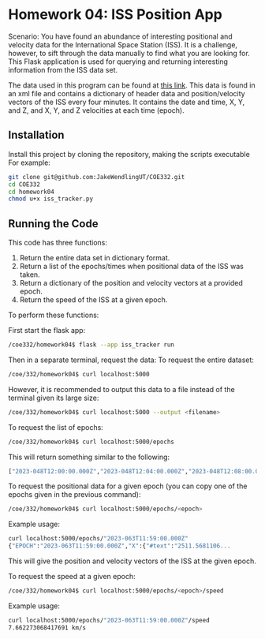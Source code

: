 # Homework 04: ISS Position App

Scenario: You have found an abundance of interesting positional and velocity data for the International Space Station (ISS). It is a challenge, however, to sift through the data manually to find what you are looking for. This Flask application is used for querying and returning interesting information from the ISS data set.

The data used in this program can be found at [this link](https://spotthestation.nasa.gov/trajectory_data.cfm). This data is found in an xml file and contains a dictionary of header data and position/velocity vectors of the ISS every four minutes. It contains the date and time, X, Y, and Z, and X, Y, and Z velocities at each time (epoch).

## Installation

Install this project by cloning the repository, making the scripts executable
For example:

```bash
git clone git@github.com:JakeWendlingUT/COE332.git
cd COE332
cd homework04
chmod u+x iss_tracker.py
```

## Running the Code

This code has three functions:
1. Return the entire data set in dictionary format.
2. Return a list of the epochs/times when positional data of the ISS was taken.
3. Return a dictionary of the position and velocity vectors at a provided epoch.
4. Return the speed of the ISS at a given epoch.

To perform these functions:

First start the flask app:
```bash
/coe332/homework04$ flask --app iss_tracker run
```
Then in a separate terminal, request the data:
To request the entire dataset:
```bash
/coe/332/homework04$ curl localhost:5000
```
However, it is recommended to output this data to a file instead of the terminal given its large size:
```bash
/coe/332/homework04$ curl localhost:5000 --output <filename>
```
To request the list of epochs:
```bash
/coe/332/homework04$ curl localhost:5000/epochs
```
This will return something similar to the following:
```bash
["2023-048T12:00:00.000Z","2023-048T12:04:00.000Z","2023-048T12:08:00.000Z",...
```
To request the positional data for a given epoch (you can copy one of the epochs given in the previous command):
```bash
/coe/332/homework04$ curl localhost:5000/epochs/<epoch>
```
Example usage:
```bash
curl localhost:5000/epochs/"2023-063T11:59:00.000Z"
{"EPOCH":"2023-063T11:59:00.000Z","X":{"#text":"2511.5681106...
```
This will give the position and velocity vectors of the ISS at the given epoch.

To request the speed at a given epoch:
```bash
/coe/332/homework04$ curl localhost:5000/epochs/<epoch>/speed
```
Example usage:
```bash
curl localhost:5000/epochs/"2023-063T11:59:00.000Z"/speed
7.662273068417691 km/s
```
